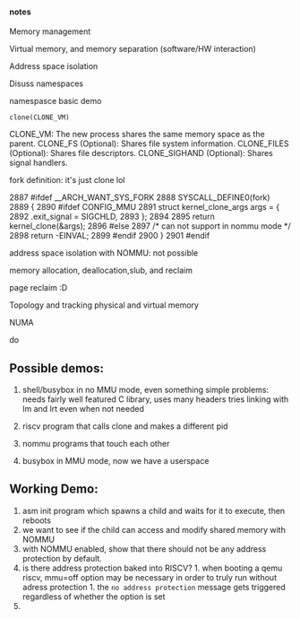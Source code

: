 #### notes

Memory management

Virtual memory, and memory separation (software/HW interaction)

Address space isolation

Disuss namespaces

namespasce basic demo

`clone(CLONE_VM)`

CLONE_VM: The new process shares the same memory space as the parent.
CLONE_FS (Optional): Shares file system information.
CLONE_FILES (Optional): Shares file descriptors.
CLONE_SIGHAND (Optional): Shares signal handlers.

fork definition:
it's just clone lol

2887 #ifdef __ARCH_WANT_SYS_FORK
2888 SYSCALL_DEFINE0(fork)
2889 {
2890 #ifdef CONFIG_MMU
2891         struct kernel_clone_args args = {
2892                 .exit_signal = SIGCHLD,
2893         };
2894
2895         return kernel_clone(&args);
2896 #else
2897         /* can not support in nommu mode */
2898         return -EINVAL;
2899 #endif
2900 }
2901 #endif


address space isolation with NOMMU: not possible


memory allocation, deallocation,slub, and reclaim

page reclaim :D

Topology and tracking physical and virtual memory

NUMA

do

Possible demos:
--------
1. shell/busybox in no MMU mode, even something simple
    problems:
        needs fairly well featured C library, uses many headers
        tries linking with lm and lrt even when not needed
1. riscv program that calls clone and makes a different pid

1. nommu programs that touch each other

1. busybox in MMU mode, now we have a userspace

Working Demo:
--------
1. asm init program which spawns a child and waits for it to execute, then reboots
  1. we want to see if the child can access and modify shared memory with NOMMU
  1. with NOMMU enabled, show that there should not be any address protection by default.
  1. is there address protection baked into RISCV?
    1. when booting a qemu riscv, mmu=off option may be necessary in order to truly run without adress protection
    1. the `no address protection` message gets triggered regardless of whether the option is set
  1. 

